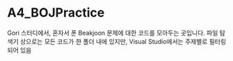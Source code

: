 # A4_BOJPractice
Gori 스터디에서, 혼자서 푼 Beakjoon 문제에 대한 코드를 모아두는 곳입니다.
파일 탐색기 상으로는 모든 코드가 한 폴더 내에 있지만, Visual Studio에서는 주제별로 필터링 되어 있음
